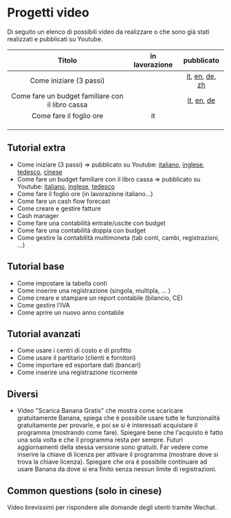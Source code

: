 # Progetti video
Di seguito un elenco di possibili video da realizzare o che sono già stati realizzati e pubblicati su Youtube.


|                      Titolo                      | in lavorazione |   pubblicato   |
|:------------------------------------------------:|:--------------:|:--------------:|
| Come iniziare (3 passi)                          |                | [it](https://www.youtube.com/watch?v=LsAOE54hyWw&t=6s), [en](https://www.youtube.com/watch?v=eq5wnmA6nWo&t=17s), [de](https://www.youtube.com/watch?v=zw2xeNKICqg), [zh](https://www.youtube.com/watch?v=d5yXEEjUA7w) |
| Come fare un budget familiare con il libro cassa |                | [it](https://www.youtube.com/watch?v=y0e9ccijvVs&t=12s), [en](https://www.youtube.com/watch?v=nrlfUI30YL0), [de](https://www.youtube.com/watch?v=GQ35cQRRxjw)     |
| Come fare il foglio ore                          | it             |                |
|                                                  |                |                |
|                                                  |                |                |
|                                                  |                |                |



## Tutorial extra
* Come iniziare (3 passi) => pubblicato su Youtube: [italiano](https://www.youtube.com/watch?v=LsAOE54hyWw&t=6s), [inglese](https://www.youtube.com/watch?v=eq5wnmA6nWo&t=17s), [tedesco](https://www.youtube.com/watch?v=zw2xeNKICqg), [cinese](https://www.youtube.com/watch?v=d5yXEEjUA7w)
* Come fare un budget familiare con il libro cassa => pubblicato su Youtube: [italiano](https://www.youtube.com/watch?v=y0e9ccijvVs&t=12s), [inglese](https://www.youtube.com/watch?v=nrlfUI30YL0), [tedesco](https://www.youtube.com/watch?v=GQ35cQRRxjw)
* Come fare il foglio ore (in lavorazione italiano...)
* Come fare un cash flow forecast
* Come creare e gestire fatture
* Cash manager
* Come fare una contabilità entrate/uscite con budget
* Come fare una contabilità doppia con budget
* Come gestire la contabilità multimoneta (tab conti, cambi, registrazioni, ...)

## Tutorial base
* Come impostare la tabella conti
* Come inserire una registrazione (singola, multipla, ... )
* Come creare e stampare un report contabile (bilancio, CE) 
* Come gestire l'IVA
* Come aprire un nuovo anno contabile

## Tutorial avanzati
* Come usare i centri di costo e di profitto
* Come usare il partitario (clienti e fornitori)
* Come importare ed esportare dati (bancari)
* Come inserire una registrazione ricorrente

## Diversi
* Video "Scarica Banana Gratis" che mostra come scaricare gratuitamente Banana, spiega che è possibile usare tutte le funzionalità gratuitamente per provarle, e poi se si è interessati acquistare il programma (mostrando come fare). Spiegare bene che l'acquisto è fatto una sola volta e che il programma resta per sempre. Futuri aggiornamenti della stessa versione sono gratuiti. Far vedere come inserire la chiave di licenza per attivare il programma (mostrare dove si trova la chiave licenza). Spiegare che ora è possibile continuare ad usare Banana da dove si era finito senza nessun limite di registrazioni. 

## Common questions (solo in cinese)
Video brevissimi per rispondere alle domande degli utenti tramite Wechat.
